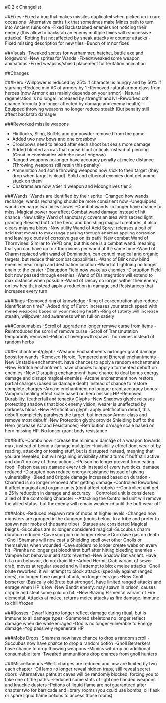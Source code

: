 #0.2.x Changelist


##Fixes
-Fixed a bug that makes missiles duplicated when picked up in rare occasions
-Alternative paths fix that sometimes make Mines path to turn into Ancient ruins one
-Fixed Backstabbed enemies not noticing their enemy (this allow to backstab an enemy multiple times with successive attacks)
-Rotting fist not affected by sneak attacks or counter attacks
-Fixed missing description for new tiles
-Bunch of minor fixes


##Visuals
-Tweaked sprites for warhammer, hatchet, battle axe and longsword
-New sprites for Wands
-Fixed/tweaked some weapon animations
-Fixed weapons/shield placement for levitation animation

##Changes

###Hero
-Willpower is reduced by 25% if character is hungry and by 50% if starving
-Reduce min AC of armors by 1
-Removed natural armor class from heroes (now Armor class mainly depends on your armor)
-Natural regeneration is no longer increased by strength and lvl
-Reworked crit chance formula (no longer affected by damage and enemy health)
-Equipped throwing weapons no longer reduce stealth (But penalty still affect backstab damage)

###Reworked missile weapons
- Flintlocks, Sling, Bullets and gunpowder removed from the game
- Added two new bows and one crossbow
- Crossbows need to reload after each shoot but deals more damage
- Added blunted arrows that cause blunt criticals instead of piercing (Great in combination with the new Longbow)
- Ranged weapons no longer have accuracy penalty at melee distance (Throwing weapons still retain this penalty)
- Ammunition and some throwing weapons now stick to their target (they drop when target is dead). Solid and ethereal enemies dont get ammo stuck on them
- Chakrams are now a tier 4 weapon and Moonglaives tier 3




###Wands
-Wands are identified by their sprite
-Changed how wands recharge, wands recharging should be more consistent now 
-Unequipped wands recharge two times slower
-Combat wands no longer have chance to miss. Magical power now affect Combat wand damage instead of hit chance
-New utility Wand of sanctuary: covers an area with sacred light granting Blessed buff to the hero, and banishing magical creatures, it also clears miasma blobs
-New utility Wand of Acid Spray: releases a bolt of acid that moves to max range passing through enemies appling corrosion and leaving clouds of corrosive gas on its path
-New combat Wand of Thornvines: Similar to YAPD one, but this one is a combat wand. meaning that you can have up to 7 thornvines per wand at the same time
-Wand of Charm replaced with wand of Domination, can control  magical and organic targets, but reduce their combat capabilities. 
-Wand of Blink now blind enemies near origin and destination location
-Wand of Lightning no longer chain to the caster
-Disruption Field now wake up enemies
-Disruption Field bolt now passed through enemies
-Wand of Disintegration will extend  to max distance when possible
-Wand of Decay no longer wither their enemy on low health, instead apply a reduction in damage and Resistances that increases every turn

###Rings
-Removed ring of knowledge
-Ring of concentration also reduce identification time?
-Added ring of Furor: increases your attack speed with melee weapons based on your missing health
-Ring of satiety will increase stealth, willpower and awareness when full on satiety


###Consumables 
-Scroll of upgrade no longer remove curse from items
-Reintroduced the scroll of remove curse
-Scroll of Transmutation temporarily removed
-Potion of overgrowth spawn Thornvines instead of random herbs


###Enchantment/glyphs
-Weapon Enchantments no longer grant damage boost for wands
-Removed Heroic, Tempered and Ethereal enchantments
-New Unstable enchantment. have chances to apply a random enchantment 
-New Eldritch enchantment. have chances to apply a tormented debuff on enemies
-New Disrupting enchantment: have chance to deal bonus energy damage and disrupt magical enemies
-Arcane enchantment now restore partial charges (based on damage dealt) instead of chance to restore complete charges
-Arcane enchantment no longuer grant accuracy bonus
-Vampiric healing effect scale based on hero missing HP
-Removed Durability, featherfall and tenacity Glyphs
-New Shadows glyph: releases protecting shadows that block enemy vision, wearer is unaffected by darkness blobs
-New Petrification glyph: apply petrification debuf, this debuff completely paralyses the target, but increase Armor class and remove most debuff
-New Protection glyph: provide Shielding buff to the Hero (increase AC and Resistances)
-Retribution damage scale based on hero missing HP. No longer grant body resistance


###Buffs
-Combo now increase the minimum damage of a weapon towards max, instead of being a damage multiplier
-Invisibility effect dont wear of by reading, attacking or tossing stuff, but is disrupted instead, meaning that you are revealed, but will regaining invisibility after 3 turns if buff still active and don't do any of those actions. 
-Poison no longer prevent from eating food
-Poison causes damage every tick instead of every two ticks, damage reduced
-Disrupted now reduce energy resistance instead of giving vulnerability
-Bleed and Cripple damage increased based on duration
-Charmed is no longer removed after getting damage
-Controlled Reworked: it affect magical and organic units (dont affect robots)
--Controlled unit get a 25% reduction in damage and accuracy
--Controlled unit is considered allied of the controlling Character
--Attacking the Controlled unit will remove the allied status, but the enemy will remain weakened until the buff wear off

###Mobs
-Reduced respawn rate of mobs at higher levels
-Changed how monsters are grouped in the dungeon (mobs belong to a tribe and prefer to spawn near mobs of the same tribe)
-Statues are considered Magical beigns
-Succubus are no longer considered magical
-Succubus charm duration reduced
-Cave scorpion no longer release Corrosive gas on death
-Gnoll Shamans will now cast a Shielding spell over other Gnolls or themselves when wounded
-Cave spiders no longer create webs on every hit
-Piranha no longer get bloodthirst buff after hitting bleeding enemies
-Vampire bat behaviour and stats reverted
-New Shadow Bat variant. Have hit a run behavior, do not drain life
-Added Hermit Crab variant of sewer crab, moves at regular speed and will attempt to block melee attacks
-Gnoll brute reworked: it will attempt to block attacks (specially against ranged ones), no longer have ranged attack, no longer enrages
-New Gnoll berserker (Basically old Brute but stronger), have limited ranged attacks and enrage when HP is low
-New Bandit enemy: may spawn in prison, causes cripple and steal some gold on hit.
-New Blazing Elemental variant of Fire elemental. Attacks at melee, returns melee attacks as fire damage. Immune to chill/frozen

###Bosses
-Dwarf king no longer reflect damage during ritual, but is immune to all damage types
-Summoned skeletons no longer reflect damage when die while enraged
-Goo is no longer vulnerable to Energy damage
-Yog passively regenerate HP

###Mobs Drops
-Shamans now have chance to drop a random scroll
-Succubus now have chance to drop a random potion
-Gnoll Berserkers have chance to drop throwing weapons
-Mimics will drop an additional consumable item
-Tweaked ammunitions drop chances from gnoll hunters

###Miscellaneous
-Wells charges are reduced and now are limited by two each chapter
-Oil lamp no longer reveal hidden traps, still reveal secret doors
-Alternatives paths at caves will be randomly blocked, forcing you to take one of the paths.
-Reduced some stats of light one handed weapons and knuckle dusters
-Potions of liquid flame are not guaranteed after chapter two for barricade and library rooms (you could use bombs, oil flask or spare liquid flame potions to access those rooms)


